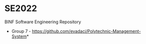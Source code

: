 # SE2022
BINF Software Engineering Repository

* Group 7 - https://github.com/evadaci/Polytechnic-Management-System*
